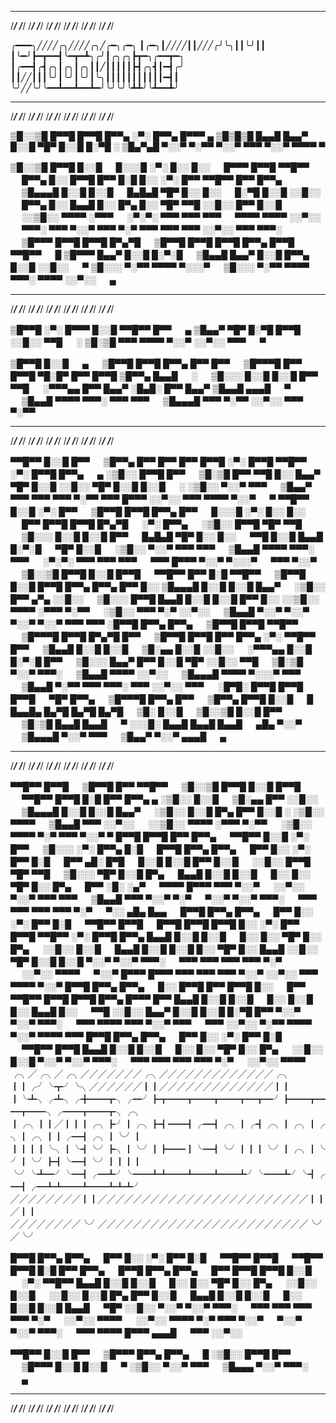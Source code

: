 ______   ______   ______   ______   ______   ______   ______   ______   ______   ______   ______   ______ 
/_____/  /_____/  /_____/  /_____/  /_____/  /_____/  /_____/  /_____/  /_____/  /_____/  /_____/  /_____/ 



╭━━━╮╱╱╱╱╭╮╱╱╱╱╭╮╱╭━╮╭━╮
┃╭━╮┃╱╱╱╱┃┃╱╱╱╭╯╰╮┃┃╰╯┃┃
┃╰━╯┣━┳━━┫╰━┳━┻╮╭╯┃╭╮╭╮┣┳━╮╭━━┳━╮
┃╭━━┫╭┫╭╮┃╭╮┃╭╮┃┃╱┃┃┃┃┃┣┫╭╮┫┃━┫╭╯
┃┃╱╱┃┃┃╰╯┃╰╯┃╰╯┃╰╮┃┃┃┃┃┃┃┃┃┃┃━┫┃
╰╯╱╱╰╯╰━━┻━━┻━━┻━╯╰╯╰╯╰┻┻╯╰┻━━┻╯


______   ______   ______   ______   ______   ______   ______   ______   ______   ______   ______   ______ 
/_____/  /_____/  /_____/  /_____/  /_____/  /_____/  /_____/  /_____/  /_____/  /_____/  /_____/  /_____/ 




▒█░░▒█ █▀▀█ █▀▀█ █▀▀▄ ░▀░ █▀▀▄ █▀▀▀ ▄ 
▒█▒█▒█ █▄▄█ █▄▄▀ █░░█ ▀█▀ █░░█ █░▀█ ░ 
▒█▄▀▄█ ▀░░▀ ▀░▀▀ ▀░░▀ ▀▀▀ ▀░░▀ ▀▀▀▀ ▀ 

▒█░░▒█ █▀▀█ █░░█ 　 █░░░█ ░▀░ █░░ █░░ 　 █▀▀▀ █▀▀█ ▀▀█▀▀ 　 █▀▀▄ █░░ █▀▀█ █▀▀ █░█ █░░ ░▀░ █▀▀ ▀▀█▀▀ █▀▀ █▀▀▄ 　 
▒█▄▄▄█ █░░█ █░░█ 　 █▄█▄█ ▀█▀ █░░ █░░ 　 █░▀█ █░░█ ░░█░░ 　 █▀▀▄ █░░ █▄▄█ █░░ █▀▄ █░░ ▀█▀ ▀▀█ ░░█░░ █▀▀ █░░█ 　 
░░▒█░░ ▀▀▀▀ ░▀▀▀ 　 ░▀░▀░ ▀▀▀ ▀▀▀ ▀▀▀ 　 ▀▀▀▀ ▀▀▀▀ ░░▀░░ 　 ▀▀▀░ ▀▀▀ ▀░░▀ ▀▀▀ ▀░▀ ▀▀▀ ▀▀▀ ▀▀▀ ░░▀░░ ▀▀▀ ▀▀▀░ 　 
▒█▀▀▀ █▀▀█ █▀▀█ █▀▄▀█ 　 ▒█▀▀█ █▀▀█ █▀▀█ █▀▀▄ █▀▀█ ▀▀█▀▀ 　 █ 
▒█▀▀▀ █▄▄▀ █░░█ █░▀░█ 　 ▒█▄▄█ █▄▄▀ █░░█ █▀▀▄ █░░█ ░░█░░ 　 ▀ 
▒█░░░ ▀░▀▀ ▀▀▀▀ ▀░░░▀ 　 ▒█░░░ ▀░▀▀ ▀▀▀▀ ▀▀▀░ ▀▀▀▀ ░░▀░░ 　 ▄ 
______   ______   ______   ______   ______   ______   ______   ______   ______   ______   ______   ______ 
/_____/  /_____/  /_____/  /_____/  /_____/  /_____/  /_____/  /_____/  /_____/  /_____/  /_____/  /_____/ 


▒█▀▀█ ░▀░ █▀▀▀ █░░█ ▀▀█▀▀ █▀▀ 　 ▄ 
▒█▄▄▀ ▀█▀ █░▀█ █▀▀█ ░░█░░ ▀▀█ 　 ░ 
▒█░▒█ ▀▀▀ ▀▀▀▀ ▀░░▀ ░░▀░░ ▀▀▀ 　 ▀ 


▒█▀▀█ █░░█ 　 ▄ 　 ▒█▀▀█ █▀▀█ █▀▀▄ █▀▀ █▀▀ 　 ▒█▀▀▀█ █▀▀ █▀▀█ ▀█░█▀ █▀▀ █▀▀█ 
▒█▀▀▄ █▄▄█ 　 ░ 　 ▒█░░░ █░░█ █░░█ █▀▀ ▀▀█ 　 ░▀▀▀▄▄ █▀▀ █▄▄▀ ░█▄█░ █▀▀ █▄▄▀ 
▒█▄▄█ ▄▄▄█ 　 ▀ 　 ▒█▄▄█ ▀▀▀▀ ▀▀▀░ ▀▀▀ ▀▀▀ 　 ▒█▄▄▄█ ▀▀▀ ▀░▀▀ ░░▀░░ ▀▀▀ ▀░▀▀ 
______   ______   ______   ______   ______   ______   ______   ______   ______   ______   ______   ______ 
/_____/  /_____/  /_____/  /_____/  /_____/  /_____/  /_____/  /_____/  /_____/  /_____/  /_____/  /_____/ 



▀▀█▀▀ █░░█ █▀▀ 　 ▒█▀▀▄ █▀▀ █▀▀ █▀▀ █▀▀█ ░▀░ █▀▀█ ▀▀█▀▀ ░▀░ █▀▀█ █▀▀▄ 　 ▄ 
░▒█░░ █▀▀█ █▀▀ 　 ▒█░▒█ █▀▀ ▀▀█ █░░ █▄▄▀ ▀█▀ █░░█ ░░█░░ ▀█▀ █░░█ █░░█ 　 ░ 
░▒█░░ ▀░░▀ ▀▀▀ 　 ▒█▄▄▀ ▀▀▀ ▀▀▀ ▀▀▀ ▀░▀▀ ▀▀▀ █▀▀▀ ░░▀░░ ▀▀▀ ▀▀▀▀ ▀░░▀ 　 ▀ 
▀▀█▀▀ █░░█ ░▀░ █▀▀ 　 ▒█▀▀█ █▀▀█ █▀▀▄ █▀▀ 　 █░░░█ ░▀░ █░░ █░░ 　 █▀▀ █▀▀█ █▀▀█ █▀▄▀█ 　 ░▀░ █▀▀▄ 　 
░▒█░░ █▀▀█ ▀█▀ ▀▀█ 　 ▒█░░░ █░░█ █░░█ █▀▀ 　 █▄█▄█ ▀█▀ █░░ █░░ 　 ▀▀█ █░░█ █▄▄█ █░▀░█ 　 ▀█▀ █░░█ 　 
░▒█░░ ▀░░▀ ▀▀▀ ▀▀▀ 　 ▒█▄▄█ ▀▀▀▀ ▀▀▀░ ▀▀▀ 　 ░▀░▀░ ▀▀▀ ▀▀▀ ▀▀▀ 　 ▀▀▀ █▀▀▀ ▀░░▀ ▀░░░▀ 　 ▀▀▀ ▀░░▀ 　 
▒█░░▒█ █▀▀█ █░░█ █▀▀█ 　 ▀▀█▀▀ █▀▀ █░█ ▀▀█▀▀ 　 ▒█▀▀█ █░░█ █▀▀█ █▀▀▄ █▀▀▄ █▀▀ █░░ 
▒█▄▄▄█ █░░█ █░░█ █▄▄▀ 　 ░▒█░░ █▀▀ ▄▀▄ ░░█░░ 　 ▒█░░░ █▀▀█ █▄▄█ █░░█ █░░█ █▀▀ █░░ 
░░▒█░░ ▀▀▀▀ ░▀▀▀ ▀░▀▀ 　 ░▒█░░ ▀▀▀ ▀░▀ ░░▀░░ 　 ▒█▄▄█ ▀░░▀ ▀░░▀ ▀░░▀ ▀░░▀ ▀▀▀ ▀▀▀ 
░█▀▀█ █▀▀▄ █▀▀▄ 　 ▒█▀▀█ █▀▀█ ▀▀█▀▀ 　 ▒█▀▀▀█ █▀▀█ █▀▄▀█ █▀▀ 　 ▒█▀▀█ █▀▀█ █▀▀ █▀▀▄ ░▀░ ▀▀█▀▀ █▀▀ 　 
▒█▄▄█ █░░█ █░░█ 　 ▒█░▄▄ █░░█ ░░█░░ 　 ░▀▀▀▄▄ █░░█ █░▀░█ █▀▀ 　 ▒█░░░ █▄▄▀ █▀▀ █░░█ ▀█▀ ░░█░░ ▀▀█ 　 
▒█░▒█ ▀░░▀ ▀▀▀░ 　 ▒█▄▄█ ▀▀▀▀ ░░▀░░ 　 ▒█▄▄▄█ ▀▀▀▀ ▀░░░▀ ▀▀▀ 　 ▒█▄▄█ ▀░▀▀ ▀▀▀ ▀▀▀░ ▀▀▀ ░░▀░░ ▀▀▀ 　 
░█▀█░ █▀▀█ █▀▀█ █▀▀█ 　 ▀█▀ █▀▀▄ 　 ▒█▀▀▀█ █▀▀▄ █▀▀ 　 ▒█▀▀▄ █▀▀█ █░░█ 　 █ 
█▄▄█▄ █▄▀█ █▄▀█ █▄▀█ 　 ▒█░ █░░█ 　 ▒█░░▒█ █░░█ █▀▀ 　 ▒█░▒█ █▄▄█ █▄▄█ 　 ▀ 
░░░█░ █▄▄█ █▄▄█ █▄▄█ 　 ▄█▄ ▀░░▀ 　 ▒█▄▄▄█ ▀░░▀ ▀▀▀ 　 ▒█▄▄▀ ▀░░▀ ▄▄▄█ 　 ▄ 

______   ______   ______   ______   ______   ______   ______   ______   ______   ______   ______   ______ 
/_____/  /_____/  /_____/  /_____/  /_____/  /_____/  /_____/  /_____/  /_____/  /_____/  /_____/  /_____/ 

▀▀█▀▀ █▀▀█ 　 ▒█▀▀█ █▀▀ ▀▀█▀▀ 　 ▒█░░▒█ █▀▀█ █░░█ █▀▀█ 　 ▀▀█▀▀ █▀▀█ █░█ █▀▀ █▀▀▄ ▄ 
░▒█░░ █░░█ 　 ▒█░▄▄ █▀▀ ░░█░░ 　 ▒█▄▄▄█ █░░█ █░░█ █▄▄▀ 　 ░▒█░░ █░░█ █▀▄ █▀▀ █░░█ ░ 
░▒█░░ ▀▀▀▀ 　 ▒█▄▄█ ▀▀▀ ░░▀░░ 　 ░░▒█░░ ▀▀▀▀ ░▀▀▀ ▀░▀▀ 　 ░▒█░░ ▀▀▀▀ ▀░▀ ▀▀▀ ▀░░▀ ▀ 
█▀▀█ █▀▀█ █▀▀ █▀▀▄ 　 ▀▀█▀▀ █░░█ ░▀░ █▀▀ 　 ▒█░░░ ░▀░ █▀▀▄ █░█ 　 █▀▀█ █▀▀▄ █▀▀▄ 　 █▀▀ █░░ ░▀░ █▀▀ █░█ 　 █▀▀ ▄█░ █▀█ 　 
█░░█ █░░█ █▀▀ █░░█ 　 ░░█░░ █▀▀█ ▀█▀ ▀▀█ 　 ▒█░░░ ▀█▀ █░░█ █▀▄ 　 █▄▄█ █░░█ █░░█ 　 █░░ █░░ ▀█▀ █░░ █▀▄ 　 █▀▀ ░█░ ░▄▀ 　 
▀▀▀▀ █▀▀▀ ▀▀▀ ▀░░▀ 　 ░░▀░░ ▀░░▀ ▀▀▀ ▀▀▀ 　 ▒█▄▄█ ▀▀▀ ▀░░▀ ▀░▀ 　 ▀░░▀ ▀░░▀ ▀▀▀░ 　 ▀▀▀ ▀▀▀ ▀▀▀ ▀▀▀ ▀░▀ 　 ▀░░ ▄█▄ █▄▄ 　 
█▀▀█ █▀▀▄ █▀▀▄ 　 █▀▀ █░░ ░▀░ █▀▀ █░█ 　 ▀▀█▀▀ █▀▀█ 　 █▀▀█ █▀▀█ █▀▀█ █░░ ░▀░ █▀▀ █▀▀█ ▀▀█▀▀ ░▀░ █▀▀█ █▀▀▄ 
█▄▄█ █░░█ █░░█ 　 █░░ █░░ ▀█▀ █░░ █▀▄ 　 ░░█░░ █░░█ 　 █▄▄█ █░░█ █░░█ █░░ ▀█▀ █░░ █▄▄█ ░░█░░ ▀█▀ █░░█ █░░█ 
▀░░▀ ▀░░▀ ▀▀▀░ 　 ▀▀▀ ▀▀▀ ▀▀▀ ▀▀▀ ▀░▀ 　 ░░▀░░ ▀▀▀▀ 　 ▀░░▀ █▀▀▀ █▀▀▀ ▀▀▀ ▀▀▀ ▀▀▀ ▀░░▀ ░░▀░░ ▀▀▀ ▀▀▀▀ ▀░░▀ 
█▀▀█ █▀▀▄ █▀▀▄ 　 █░░ █▀▀█ █▀▀ █▀▀█ █░░ 　 █▀▀ ▀▀█▀▀ █▀▀█ █▀▀█ █▀▀▄ █▀▀▀ █▀▀ 
█▄▄█ █░░█ █░░█ 　 █░░ █░░█ █░░ █▄▄█ █░░ 　 ▀▀█ ░░█░░ █▄▄▀ █░░█ █░░█ █░▀█ █▀▀ 
▀░░▀ ▀░░▀ ▀▀▀░ 　 ▀▀▀ ▀▀▀▀ ▀▀▀ ▀░░▀ ▀▀▀ 　 ▀▀▀ ░░▀░░ ▀░▀▀ ▀▀▀▀ ▀░░▀ ▀▀▀▀ ▀▀▀ 
█▀▀█ █▀▀▄ █▀▀▄ 　 █▀▀ █░░ ░▀░ █▀▀ █░█ 　 ▀▀█▀▀ █▀▀█ 
█▄▄█ █░░█ █░░█ 　 █░░ █░░ ▀█▀ █░░ █▀▄ 　 ░░█░░ █░░█ 
▀░░▀ ▀░░▀ ▀▀▀░ 　 ▀▀▀ ▀▀▀ ▀▀▀ ▀▀▀ ▀░▀ 　 ░░▀░░ ▀▀▀▀ 
╭╮╱╭╮╱╭╮╱╱╱╱╱╱╱╭╮╱╱╱╱╱╱╱╱╱╱╱╱╱╭╮
┃┃╭╯╰┳╯╰╮╱╱╱╱╱╱┃┃╱╱╱╱╱╱╱╱╱╱╱╱╱┃┃
┃╰┻╮╭┻╮╭╋━━┳╮╭━╯┣┳━━┳━━┳━━┳━┳━╯┣━━┳━━┳━━╮╭━━┳━━┳╮╭╮
┃╭╮┃┃╱┃┃┃╭╮┣╯┃╭╮┣┫━━┫╭━┫╭╮┃╭┫╭╮┃╭╮┃╭╮┃╭╮┃┃╭━┫╭╮┃╰╯┃
┃┃┃┃╰╮┃╰┫╰╯┣╮┃╰╯┃┣━━┃╰━┫╰╯┃┃┃╰╯┃╭╮┃╰╯┃╰╯┣┫╰━┫╰╯┃┃┃┃
╰╯╰┻━╯╰━┫╭━┻╯╰━━┻┻━━┻━━┻━━┻╯╰━━┻╯╰┫╭━┫╭━┻┻━━┻━━┻┻┻╯
╱╱╱╱╱╱╱╱┃┃╱╱╱╱╱╱╱╱╱╱╱╱╱╱╱╱╱╱╱╱╱╱╱╱┃┃╱┃┃
╱╱╱╱╱╱╱╱╰╯╱╱╱╱╱╱╱╱╱╱╱╱╱╱╱╱╱╱╱╱╱╱╱╱╰╯╱╰╯

█▀▀█ █▀▀▄ █▀▀▄ 　 █▀▀ █░░ ░▀░ █▀▀ █░█ 　 ▀▀█▀▀ █▀▀█ 　 ▀▀█▀▀ █▀▀█ █░█ █▀▀ █▀▀▄ 　 █▀▀█ █▀▀▄ █▀▀▄ 　 █▀▀ █▀▀█ █▀▀█ █░░█ 　 ░▀░ ▀▀█▀▀ 
█▄▄█ █░░█ █░░█ 　 █░░ █░░ ▀█▀ █░░ █▀▄ 　 ░░█░░ █░░█ 　 ░░█░░ █░░█ █▀▄ █▀▀ █░░█ 　 █▄▄█ █░░█ █░░█ 　 █░░ █░░█ █░░█ █▄▄█ 　 ▀█▀ ░░█░░ 
▀░░▀ ▀░░▀ ▀▀▀░ 　 ▀▀▀ ▀▀▀ ▀▀▀ ▀▀▀ ▀░▀ 　 ░░▀░░ ▀▀▀▀ 　 ░░▀░░ ▀▀▀▀ ▀░▀ ▀▀▀ ▀░░▀ 　 ▀░░▀ ▀░░▀ ▀▀▀░ 　 ▀▀▀ ▀▀▀▀ █▀▀▀ ▄▄▄█ 　 ▀▀▀ ░░▀░░ 


▀▀█▀▀ █░░█ █▀▀ 　 ▒█▀▀▀ █▀▀▄ █▀▀▄ 　 █ 
░▒█░░ █▀▀█ █▀▀ 　 ▒█▀▀▀ █░░█ █░░█ 　 ▀ 
░▒█░░ ▀░░▀ ▀▀▀ 　 ▒█▄▄▄ ▀░░▀ ▀▀▀░ 　 ▄ 

______   ______   ______   ______   ______   ______   ______   ______   ______   ______   ______   ______ 
/_____/  /_____/  /_____/  /_____/  /_____/  /_____/  /_____/  /_____/  /_____/  /_____/  /_____/  /_____/ 

